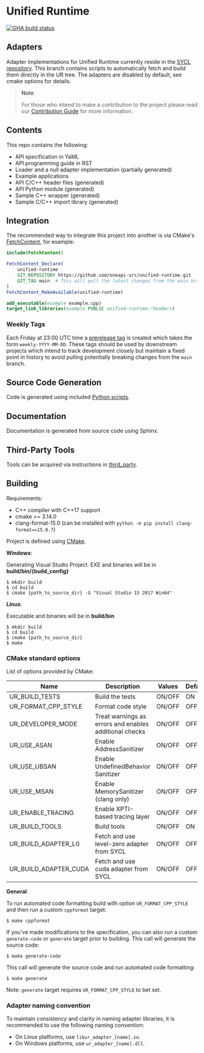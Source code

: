 # Unified Runtime

[![GHA build status](https://github.com/oneapi-src/unified-runtime/actions/workflows/cmake.yml/badge.svg?branch=main)](https://github.com/oneapi-src/unified-runtime/actions)

## Adapters
Adapter implementations for Unified Runtime currently reside in the [SYCL repository](https://github.com/intel/llvm/tree/sycl/sycl/plugins/unified_runtime/ur). This branch contains scripts to automatically
fetch and build them directly in the UR tree. The adapters are disabled by default,
see cmake options for details.

> **Note**
>
> For those who intend to make a contribution to the project please read our
> [Contribution Guide](https://oneapi-src.github.io/unified-runtime/core/CONTRIB.html)
> for more information.

## Contents

This repo contains the following:

- API specification in YaML
- API programming guide in RST
- Loader and a null adapter implementation (partially generated)
- Example applications
- API C/C++ header files (generated)
- API Python module (generated)
- Sample C++ wrapper (generated)
- Sample C/C++ import library (generated)

## Integration

The recommended way to integrate this project into another is via CMake's
[FetchContent](https://cmake.org/cmake/help/latest/module/FetchContent.html),
for example:

```cmake
include(FetchContent)

FetchContent_Declare(
    unified-runtime
    GIT_REPOSITORY https://github.com/oneapi-src/unified-runtime.git
    GIT_TAG main  # This will pull the latest changes from the main branch.
)
FetchContent_MakeAvailable(unified-runtime)

add_executable(example example.cpp)
target_link_libraries(example PUBLIC unified-runtime::headers)
```

### Weekly Tags

Each Friday at 23:00 UTC time a [prerelease
tag](https://github.com/oneapi-src/unified-runtime/releases) is created which
takes the form `weekly-YYYY-MM-DD`. These tags should be used by downstream
projects which intend to track development closely but maintain a fixed point in
history to avoid pulling potentially breaking changes from the `main` branch.

## Source Code Generation

Code is generated using included [Python scripts](/scripts/README.md).

## Documentation

Documentation is generated from source code using Sphinx.

## Third-Party Tools

Tools can be acquired via instructions in [third_party](/third_party/README.md).

## Building

Requirements:
- C++ compiler with C++17 support
- cmake >= 3.14.0
- clang-format-15.0 (can be installed with `python -m pip install clang-format==15.0.7`)

Project is defined using [CMake](https://cmake.org/).

**Windows**:

Generating Visual Studio Project.  EXE and binaries will be in **build/bin/{build_config}**

~~~~
$ mkdir build
$ cd build
$ cmake {path_to_source_dir} -G "Visual Studio 15 2017 Win64"
~~~~

**Linux**:

Executable and binaries will be in **build/bin**

~~~~
$ mkdir build
$ cd build
$ cmake {path_to_source_dir}
$ make
~~~~

### CMake standard options

List of options provided by CMake:

| Name | Description | Values | Default |
| - | - | - | - |
| UR_BUILD_TESTS | Build the tests | ON/OFF | ON |
| UR_FORMAT_CPP_STYLE | Format code style | ON/OFF | OFF |
| UR_DEVELOPER_MODE | Treat warnings as errors and enables additional checks | ON/OFF | OFF |
| UR_USE_ASAN | Enable AddressSanitizer | ON/OFF | OFF |
| UR_USE_UBSAN | Enable UndefinedBehavior Sanitizer | ON/OFF | OFF |
| UR_USE_MSAN | Enable MemorySanitizer (clang only) | ON/OFF | OFF |
| UR_ENABLE_TRACING | Enable XPTI-based tracing layer | ON/OFF | OFF |
| UR_BUILD_TOOLS | Build tools | ON/OFF | ON |
| UR_BUILD_ADAPTER_L0 | Fetch and use level-zero adapter from SYCL | ON/OFF | OFF |
| UR_BUILD_ADAPTER_CUDA | Fetch and use cuda adapter from SYCL | ON/OFF | OFF |

**General**:

To run automated code formatting build with option `UR_FORMAT_CPP_STYLE` and then run a custom `cppformat` target:
~~~~
$ make cppformat
~~~~

If you've made modifications to the specification, you can also run a custom `generate-code` or `generate` target prior to building.
This call will generate the source code:
~~~~
$ make generate-code
~~~~

This call will generate the source code and run automated code formatting:
~~~~
$ make generate
~~~~
Note: `generate` target requires `UR_FORMAT_CPP_STYLE` to bet set.

### Adapter naming convention

To maintain consistency and clarity in naming adapter libraries, it is recommended
to use the following naming convention:

* On Linux platforms, use `libur_adapter_[name].so`.
* On Windows platforms, use `ur_adapter_[name].dll`.
